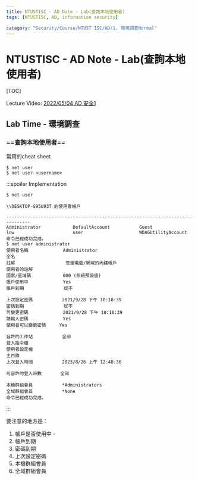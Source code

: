 ```yaml
---
title: NTUSTISC - AD Note - Lab(查詢本地使用者)
tags: [NTUSTISC, AD, information security]

category: "Security/Course/NTUST ISC/AD/1. 環境調查Normal"
---
```


# NTUSTISC - AD Note - Lab(查詢本地使用者)
<!-- more -->
[TOC]

Lecture Video: [2022/05/04 AD 安全1](https://youtu.be/Cv2gNQkDM8Q?si=SycYwgWohlu97dc3)

## Lab Time - 環境調查

### ==查詢本地使用者==
常用的cheat sheet
```bash!
$ net user
$ net user <username>
```
:::spoiler Implementation
```bash!
$ net user

\\DESKTOP-G95U93T 的使用者帳戶

-------------------------------------------------------------------------------
Administrator            DefaultAccount           Guest
low                      user                     WDAGUtilityAccount
命令已經成功完成。
$ net user administrator
使用者名稱             Administrator
全名
註解                   管理電腦/網域的內建帳戶
使用者的註解
國家/區域碼            000 (系統預設值)
帳戶使用中             Yes
帳戶到期               從不

上次設定密碼           ‎2021/‎9/‎28 下午 10:10:39
密碼到期               從不
可變更密碼             ‎2021/‎9/‎28 下午 10:10:39
請輸入密碼             Yes
使用者可以變更密碼     Yes

容許的工作站           全部
登入指令檔
使用者設定檔
主目錄
上次登入時間           ‎2023/‎8/‎26 上午 12:48:36

可容許的登入時數       全部

本機群組會員           *Administrators
全域群組會員           *None
命令已經成功完成。
```
:::

要注意的地方是：
1. 帳戶是否使用中 - 
2. 帳戶到期
3. 密碼到期
4. 上次設定密碼
5. 本機群組會員
6. 全域群組會員